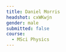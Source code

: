 ```yaml
---
title: Daniel Morris
headshot: cxWKwjn
gender: male
submitted: false
course:
  - MSci Physics
---
```


